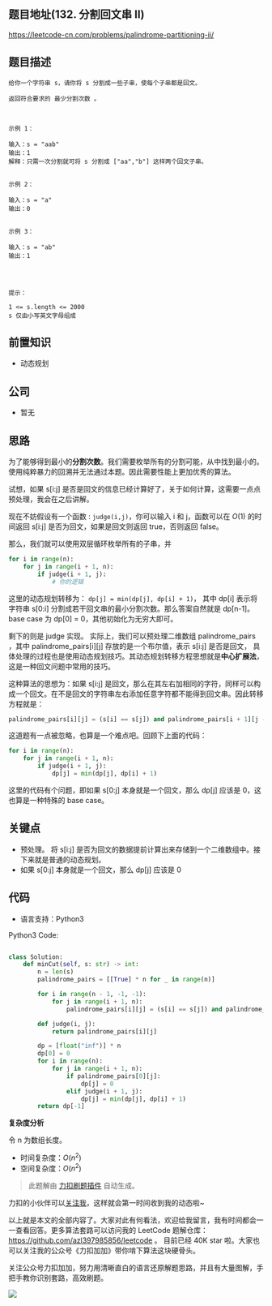 ## 题目地址(132. 分割回文串 II)

https://leetcode-cn.com/problems/palindrome-partitioning-ii/

## 题目描述

```
给你一个字符串 s，请你将 s 分割成一些子串，使每个子串都是回文。

返回符合要求的 最少分割次数 。

 

示例 1：

输入：s = "aab"
输出：1
解释：只需一次分割就可将 s 分割成 ["aa","b"] 这样两个回文子串。


示例 2：

输入：s = "a"
输出：0


示例 3：

输入：s = "ab"
输出：1


 

提示：

1 <= s.length <= 2000
s 仅由小写英文字母组成
```

## 前置知识

- 动态规划

## 公司

- 暂无

## 思路

为了能够得到最小的**分割次数**。我们需要枚举所有的分割可能，从中找到最小的。使用纯粹暴力的回溯并无法通过本题。因此需要性能上更加优秀的算法。

试想，如果 s[i:j] 是否是回文的信息已经计算好了，关于如何计算，这需要一点点预处理，我会在之后讲解。

现在不妨假设有一个函数 : `judge(i,j)`，你可以输入 i 和 j，函数可以在 $O(1)$ 的时间返回 s[i:j] 是否为回文，如果是回文则返回 true，否则返回 false。

那么，我们就可以使用双层循环枚举所有的子串，并

```py
for i in range(n):
    for j in range(i + 1, n):
        if judge(i + 1, j):
            # 你的逻辑
```

这里的动态规划转移为： `dp[j] = min(dp[j], dp[i] + 1)`， 其中 dp[i] 表示将字符串 s[0:i] 分割成若干回文串的最小分割次数。那么答案自然就是 dp[n-1]。base case 为 dp[0] = 0，其他初始化为无穷大即可。

剩下的则是 judge 实现。 实际上，我们可以预处理二维数组 palindrome_pairs ，其中 palindrome_pairs[i][j] 存放的是一个布尔值，表示 s[i:j] 是否是回文， 具体处理的过程也是使用动态规划技巧。其动态规划转移方程思想就是**中心扩展法**，这是一种回文问题中常用的技巧。

这种算法的思想为：如果 s[i:j] 是回文，那么在其左右加相同的字符，同样可以构成一个回文。在不是回文的字符串左右添加任意字符都不能得到回文串。因此转移方程就是：

```py
palindrome_pairs[i][j] = (s[i] == s[j]) and palindrome_pairs[i + 1][j - 1]
```

这道题有一点被忽略，也算是一个难点吧。回顾下上面的代码：

```py
for i in range(n):
    for j in range(i + 1, n):
        if judge(i + 1, j):
            dp[j] = min(dp[j], dp[i] + 1)
```

这里的代码有个问题，即如果 s[0:j] 本身就是一个回文，那么 dp[j] 应该是 0，这也算是一种特殊的 base case。

## 关键点

- 预处理。 将 s[i:j] 是否为回文的数据提前计算出来存储到一个二维数组中。接下来就是普通的动态规划。
- 如果 s[0:j] 本身就是一个回文，那么 dp[j] 应该是 0

## 代码

- 语言支持：Python3

Python3 Code:

```python

class Solution:
    def minCut(self, s: str) -> int:
        n = len(s)
        palindrome_pairs = [[True] * n for _ in range(n)]

        for i in range(n - 1, -1, -1):
            for j in range(i + 1, n):
                palindrome_pairs[i][j] = (s[i] == s[j]) and palindrome_pairs[i + 1][j - 1]

        def judge(i, j):
            return palindrome_pairs[i][j]

        dp = [float("inf")] * n
        dp[0] = 0
        for i in range(n):
            for j in range(i + 1, n):
                if palindrome_pairs[0][j]:
                    dp[j] = 0
                elif judge(i + 1, j):
                    dp[j] = min(dp[j], dp[i] + 1)
        return dp[-1]

```

**复杂度分析**

令 n 为数组长度。

- 时间复杂度：$O(n^2)$
- 空间复杂度：$O(n^2)$

> 此题解由 [力扣刷题插件](https://leetcode-pp.github.io/leetcode-cheat/?tab=solution-template) 自动生成。

力扣的小伙伴可以[关注我](https://leetcode-cn.com/u/fe-lucifer/)，这样就会第一时间收到我的动态啦~

以上就是本文的全部内容了。大家对此有何看法，欢迎给我留言，我有时间都会一一查看回答。更多算法套路可以访问我的 LeetCode 题解仓库：https://github.com/azl397985856/leetcode 。 目前已经 40K star 啦。大家也可以关注我的公众号《力扣加加》带你啃下算法这块硬骨头。

关注公众号力扣加加，努力用清晰直白的语言还原解题思路，并且有大量图解，手把手教你识别套路，高效刷题。

![](https://tva1.sinaimg.cn/large/007S8ZIlly1gfcuzagjalj30p00dwabs.jpg)
